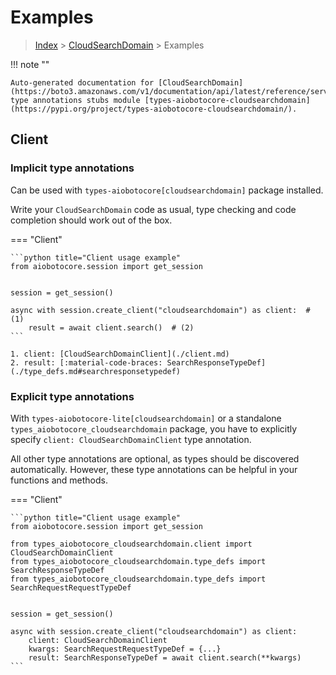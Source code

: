 # Examples

> [Index](../README.md) > [CloudSearchDomain](./README.md) > Examples

!!! note ""

    Auto-generated documentation for [CloudSearchDomain](https://boto3.amazonaws.com/v1/documentation/api/latest/reference/services/cloudsearchdomain.html#CloudSearchDomain)
    type annotations stubs module [types-aiobotocore-cloudsearchdomain](https://pypi.org/project/types-aiobotocore-cloudsearchdomain/).

## Client

### Implicit type annotations

Can be used with `types-aiobotocore[cloudsearchdomain]` package installed.

Write your `CloudSearchDomain` code as usual,
type checking and code completion should work out of the box.



=== "Client"

    ```python title="Client usage example"
    from aiobotocore.session import get_session


    session = get_session()

    async with session.create_client("cloudsearchdomain") as client:  # (1)
        result = await client.search()  # (2)
    ```

    1. client: [CloudSearchDomainClient](./client.md)
    2. result: [:material-code-braces: SearchResponseTypeDef](./type_defs.md#searchresponsetypedef) 






### Explicit type annotations

With `types-aiobotocore-lite[cloudsearchdomain]`
or a standalone `types_aiobotocore_cloudsearchdomain` package, you have to explicitly specify
`client: CloudSearchDomainClient` type annotation.

All other type annotations are optional, as types should be discovered automatically.
However, these type annotations can be helpful in your functions and methods.


=== "Client"

    ```python title="Client usage example"
    from aiobotocore.session import get_session

    from types_aiobotocore_cloudsearchdomain.client import CloudSearchDomainClient
    from types_aiobotocore_cloudsearchdomain.type_defs import SearchResponseTypeDef
    from types_aiobotocore_cloudsearchdomain.type_defs import SearchRequestRequestTypeDef


    session = get_session()

    async with session.create_client("cloudsearchdomain") as client:
        client: CloudSearchDomainClient
        kwargs: SearchRequestRequestTypeDef = {...}
        result: SearchResponseTypeDef = await client.search(**kwargs)
    ```




